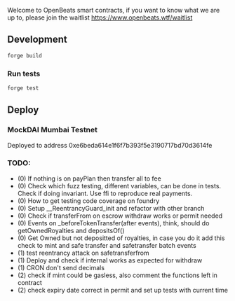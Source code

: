 Welcome to OpenBeats smart contracts, if you want to know what we are up to, please join the waitlist https://www.openbeats.wtf/waitlist
## Development

```sh
forge build
```

### Run tests

```sh
forge test
```

## Deploy

### MockDAI Mumbai Testnet

Deployed to address 0xe6beda614e1f6f7b393f5e3190717bd70d3614fe  

### TODO:

- (0) If nothing is on payPlan then transfer all to fee
- (0) Check which fuzz testing, different variables, can be done in tests. Check if doing invariant. Use ffi to reproduce real payments. 
- (0) How to get testing code coverage on foundry
- (0) Setup __ReentrancyGuard_init and refactor with other branch
- (0) Check if transferFrom on escrow withdraw works or permit needed
- (0) Events on _beforeTokenTransfer(after events), think, should do getOwnedRoyalties and depositsOf()
- (0) Get Owned but not depositted of royalties, in case you do it add this check to mint and safe transfer and safetransfer batch events
- (1) test reentrancy attack on safetransferfrom
- (1) Deploy and check if internal works as expected for withdraw
- (1) CRON don't send decimals
- (2) check if mint could be gasless, also comment the functions left in contract
- (2) check expiry date correct in permit and set up tests with current time